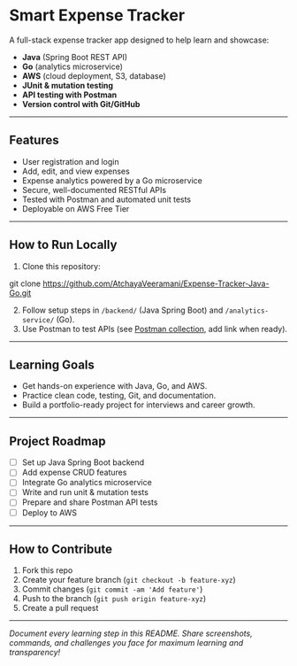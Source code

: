 # Smart Expense Tracker

A full-stack expense tracker app designed to help learn and showcase:
- **Java** (Spring Boot REST API)
- **Go** (analytics microservice)
- **AWS** (cloud deployment, S3, database)
- **JUnit & mutation testing**
- **API testing with Postman**
- **Version control with Git/GitHub**

---

## Features

- User registration and login
- Add, edit, and view expenses
- Expense analytics powered by a Go microservice
- Secure, well-documented RESTful APIs
- Tested with Postman and automated unit tests
- Deployable on AWS Free Tier

---

## How to Run Locally

1. Clone this repository:  

git clone https://github.com/AtchayaVeeramani/Expense-Tracker-Java-Go.git

2. Follow setup steps in `/backend/` (Java Spring Boot) and `/analytics-service/` (Go).
3. Use Postman to test APIs (see [Postman collection](#), add link when ready).

---

## Learning Goals

- Get hands-on experience with Java, Go, and AWS.
- Practice clean code, testing, Git, and documentation.
- Build a portfolio-ready project for interviews and career growth.

---

## Project Roadmap

- [ ] Set up Java Spring Boot backend
- [ ] Add expense CRUD features
- [ ] Integrate Go analytics microservice
- [ ] Write and run unit & mutation tests
- [ ] Prepare and share Postman API tests
- [ ] Deploy to AWS

---

## How to Contribute

1. Fork this repo
2. Create your feature branch (`git checkout -b feature-xyz`)
3. Commit changes (`git commit -am 'Add feature'`)
4. Push to the branch (`git push origin feature-xyz`)
5. Create a pull request

---

*Document every learning step in this README. Share screenshots, commands, and challenges you face for maximum learning and transparency!*
